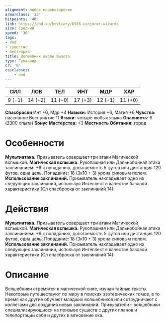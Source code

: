 ```yaml
---
alignment: любое мировоззрение
armorclass: '12'
hitpoints: '40'
link: https://dnd.su/bestiary/6565-conjurer-wizard/
size: Средний
speed: '30'
tags:
- dnd
- существо
- бестиарий
title: Волшебник школы Вызова
type: Гуманоид
cr: '6'
cssclasses:
    - dnd
---
```



| СИЛ | ЛОВ | ТЕЛ | ИНТ | МДР | ХАР |
|---|---|---|---|---|---|
| 9 (-1) | 14 (+2) | 11 (+0) | 17 (+3) | 12 (+1) | 11 (+0) |
**Спасброски** Инт +6, Мдр +4
**Навыки:** История +6, Магия +6
**Чувства:** пассивное Восприятие 11
**Языки:** четыре любых языка
**Опасность:** 6 (2300 опыта)
**Бонус Мастерства:** +3
**Местность Обитания:** город


# Особенности
**Мультиатака.** Призыватель совершает три атаки Магической вспышкой.
**Магическая вспышка.** Рукопашная или Дальнобойная атака заклинанием: +6 к попаданию, досягаемость 5 футов или дистанция 120 футов, одна цель. Попадание: 18 (3к10 + 3) урона силовым полем.
**Использование заклинаний.** Призыватель накладывает одно из следующих заклинаний, используя Интеллект в качестве базовой характеристики (Сл спасброска от заклинаний 14):


# Действия
**Мультиатака.** Призыватель совершает три атаки Магической вспышкой.
**Магическая вспышка.** Рукопашная или Дальнобойная атака заклинанием: +6 к попаданию, досягаемость 5 футов или дистанция 120 футов, одна цель. Попадание: 18 (3к10 + 3) урона силовым полем.
**Использование заклинаний.** Призыватель накладывает одно из следующих заклинаний, используя Интеллект в качестве базовой характеристики (Сл спасброска от заклинаний 14):


# Описание
Волшебники стремятся к магической силе, изучая тайные тексты. Некоторые путешествуют по миру в поисках эзотерических томов, в то время как другие обучают младших волшебников или сотрудничают с коллегами для создания новых заклинаний.   Призыватели – волшебники специализирующиеся на призыве существ с других планов и телепортации себя и других в мгновение ока.